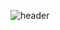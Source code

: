 ![header](https://capsule-render.vercel.app/api?type=wave&color=auto&height=300&section=header&text=Welcome%20to%20Kimdyg&fontSize=90)